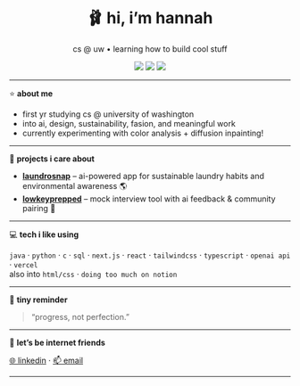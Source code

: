 <h1 align="center">🩰 hi, i’m hannah</h1>
<p align="center">cs @ uw • learning how to build cool stuff</p>

<p align="center">
  <img src="https://img.shields.io/badge/building%20with-love-fbbedc?style=flat-square&logo=heart&logoColor=white" />
  <img src="https://img.shields.io/badge/tech-ai,%20web,%20full--stack-fbe4e2?style=flat-square" />
  <img src="https://img.shields.io/badge/vibe-soft%20tech-ffe3f1?style=flat-square" />
</p>

---

⭐ **about me**

- first yr studying cs @ university of washington
- into ai, design, sustainability, fasion, and meaningful work
- currently experimenting with color analysis + diffusion inpainting!

---

🍓 **projects i care about**

- [**laundrosnap**](https://github.com/hannahstarlee/laundrosnap) – ai-powered app for sustainable laundry habits and environmental awareness 🌎  
- [**lowkeyprepped**](https://github.com/hannahstarlee/lowkeyprepped) – mock interview tool with ai feedback & community pairing 🎤  

---

💻 **tech i like using**

`java` · `python` · `c` · `sql` · `next.js` · `react` · `tailwindcss` · `typescript` · `openai api` · `vercel`  
also into `html/css` · `doing too much on notion`

---

💭 **tiny reminder**

> “progress, not perfection.”

---

🌼 **let’s be internet friends**

[🌐 linkedin](https://www.linkedin.com/in/hannahstarlee) · [📫 email](mailto:hlee77@cs.washington.edu)

---
